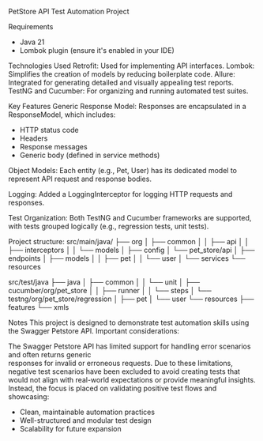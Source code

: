 PetStore API Test Automation Project

Requirements
- Java 21
- Lombok plugin (ensure it's enabled in your IDE)

Technologies Used
  Retrofit: Used for implementing API interfaces.
  Lombok: Simplifies the creation of models by reducing boilerplate code.
  Allure: Integrated for generating detailed and visually appealing test reports.
  TestNG and Cucumber: For organizing and running automated test suites.

Key Features
  Generic Response Model:
  Responses are encapsulated in a ResponseModel, which includes:
  - HTTP status code 
  - Headers 
  - Response messages 
  - Generic body (defined in service methods)

  Object Models:
  Each entity (e.g., Pet, User) has its dedicated model to represent API request and response bodies.

  Logging:
  Added a LoggingInterceptor for logging HTTP requests and responses.

  Test Organization:
  Both TestNG and Cucumber frameworks are supported, with tests grouped logically (e.g., regression tests, unit tests).


Project structure:
src/main/java/
├── org
│   ├── common
│   │   ├── api
│   │   ├── interceptors
│   │   └── models
│   ├── config
│   └── pet_store/api
│       ├── endpoints
│       ├── models
│       │   ├── pet
│       │   └── user
│       └── services
└── resources

src/test/java
├── java
│   ├── common
│   │   └── unit
│   ├── cucumber/org/pet_store
│   │   ├── runner
│   │   └── steps
│   └── testng/org/pet_store/regression
│       ├── pet
│       └── user
└── resources
    ├── features
    └── xmls

Notes
This project is designed to demonstrate test automation skills using the Swagger Petstore API.
Important considerations:

The Swagger Petstore API has limited support for handling error scenarios and often returns generic  
responses for invalid or erroneous requests. Due to these limitations, negative test scenarios have been 
excluded to avoid creating tests that would not align with real-world expectations or provide meaningful insights. 
Instead, the focus is placed on validating positive test flows and showcasing:
  - Clean, maintainable automation practices 
  - Well-structured and modular test design 
  - Scalability for future expansion